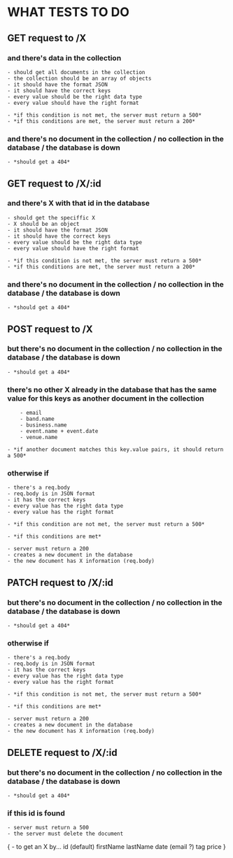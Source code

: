 # WHAT TESTS TO DO

## GET request to /X

### and there's data in the collection

    - should get all documents in the collection
    - the collection should be an array of objects
    - it should have the format JSON
    - it should have the correct keys
    - every value should be the right data type
    - every value should have the right format

    - *if this condition is not met, the server must return a 500*
    - *if this conditions are met, the server must return a 200*

### and there's no document in the collection / no collection in the database / the database is down

    - *should get a 404*

## GET request to /X/:id

### and there's X with that id in the database

    - should get the speciffic X
    - X should be an object
    - it should have the format JSON
    - it should have the correct keys
    - every value should be the right data type
    - every value should have the right format

    - *if this condition is not met, the server must return a 500*
    - *if this conditions are met, the server must return a 200*

### and there's no document in the collection / no collection in the database / the database is down

    - *should get a 404*

## POST request to /X

### but there's no document in the collection / no collection in the database / the database is down

    - *should get a 404*

### there's no other X already in the database that has the same value for this keys as another document in the collection

        - email
        - band.name
        - business.name
        - event.name + event.date
        - venue.name

    - *if another document matches this key.value pairs, it should return a 500*

### otherwise if

    - there's a req.body
    - req.body is in JSON format
    - it has the correct keys
    - every value has the right data type
    - every value has the right format

    - *if this condition are not met, the server must return a 500*

    - *if this conditions are met*

    - server must return a 200
    - creates a new document in the database
    - the new document has X information (req.body)

## PATCH request to /X/:id

### but there's no document in the collection / no collection in the database / the database is down

    - *should get a 404*

### otherwise if

    - there's a req.body
    - req.body is in JSON format
    - it has the correct keys
    - every value has the right data type
    - every value has the right format

    - *if this condition is not met, the server must return a 500*

    - *if this conditions are met*

    - server must return a 200
    - creates a new document in the database
    - the new document has X information (req.body)


## DELETE request to /X/:id

### but there's no document in the collection / no collection in the database / the database is down

    - *should get a 404*


### if this id is found
    
    - server must return a 500
    - the server must delete the document



{ - to get an X by...
id (default)
firstName
lastName
date
(email ?)
tag
price
}
